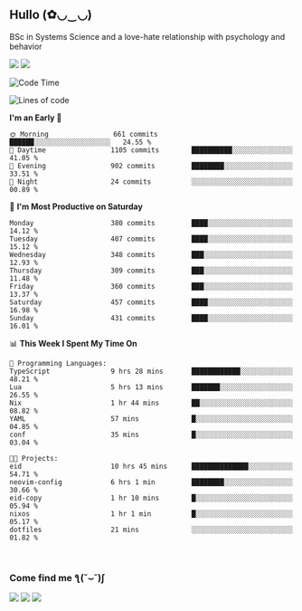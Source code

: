 <h2>Hullo (✿◡‿◡)</h2>

BSc in Systems Science and a love-hate relationship with psychology and behavior

<img src="https://github-readme-activity-graph.vercel.app/graph?username=hedonicadapter&theme=high-contrast"/>
<img src="https://github-readme-stats-git-masterrstaa-rickstaa.vercel.app/api?username=hedonicadapter&theme=highcontrast"/>

<!--START_SECTION:waka-->
![Code Time](http://img.shields.io/badge/Code%20Time-1%2C840%20hrs%2047%20mins-blue)

![Lines of code](https://img.shields.io/badge/From%20Hello%20World%20I%27ve%20Written-6.5%20million%20lines%20of%20code-blue)

**I'm an Early 🐤** 

```text
🌞 Morning                661 commits         ██████░░░░░░░░░░░░░░░░░░░   24.55 % 
🌆 Daytime                1105 commits        ██████████░░░░░░░░░░░░░░░   41.05 % 
🌃 Evening                902 commits         ████████░░░░░░░░░░░░░░░░░   33.51 % 
🌙 Night                  24 commits          ░░░░░░░░░░░░░░░░░░░░░░░░░   00.89 % 
```
📅 **I'm Most Productive on Saturday** 

```text
Monday                   380 commits         ████░░░░░░░░░░░░░░░░░░░░░   14.12 % 
Tuesday                  407 commits         ████░░░░░░░░░░░░░░░░░░░░░   15.12 % 
Wednesday                348 commits         ███░░░░░░░░░░░░░░░░░░░░░░   12.93 % 
Thursday                 309 commits         ███░░░░░░░░░░░░░░░░░░░░░░   11.48 % 
Friday                   360 commits         ███░░░░░░░░░░░░░░░░░░░░░░   13.37 % 
Saturday                 457 commits         ████░░░░░░░░░░░░░░░░░░░░░   16.98 % 
Sunday                   431 commits         ████░░░░░░░░░░░░░░░░░░░░░   16.01 % 
```


📊 **This Week I Spent My Time On** 

```text
💬 Programming Languages: 
TypeScript               9 hrs 28 mins       ████████████░░░░░░░░░░░░░   48.21 % 
Lua                      5 hrs 13 mins       ███████░░░░░░░░░░░░░░░░░░   26.55 % 
Nix                      1 hr 44 mins        ██░░░░░░░░░░░░░░░░░░░░░░░   08.82 % 
YAML                     57 mins             █░░░░░░░░░░░░░░░░░░░░░░░░   04.85 % 
conf                     35 mins             █░░░░░░░░░░░░░░░░░░░░░░░░   03.04 % 

🐱‍💻 Projects: 
eid                      10 hrs 45 mins      ██████████████░░░░░░░░░░░   54.71 % 
neovim-config            6 hrs 1 min         ████████░░░░░░░░░░░░░░░░░   30.66 % 
eid-copy                 1 hr 10 mins        █░░░░░░░░░░░░░░░░░░░░░░░░   05.94 % 
nixos                    1 hr 1 min          █░░░░░░░░░░░░░░░░░░░░░░░░   05.17 % 
dotfiles                 21 mins             ░░░░░░░░░░░░░░░░░░░░░░░░░   01.82 % 
```


<!--END_SECTION:waka-->

<br/>
<h3>Come find me ƪ(˘⌣˘)ʃ </h3>

<a href="https://hedonicadapter.com/"><img src="https://img.shields.io/badge/-Portfolio-3423A6?style=flat-square&logo=Google-Chrome&logoColor=white"/></a>
<a href="www.linkedin.com/in/sam-herman"><img src="https://img.shields.io/badge/-Sam%20Herman-0077B5?style=flat-square&logo=Linkedin&logoColor=white"/></a>
<a href="mailto:mailservice.samherman@gmail.com"><img src="https://img.shields.io/badge/-mailservice.samherman@gmail.com-D14836?style=flat-square&logo=Gmail&logoColor=white"/></a>

<!--
**cdthomp1/cdthomp1** is a ✨ _special_ ✨ repository because its `README.md` (this file) appears on your GitHub profile.


----
Credit: [cdthomp1](https://github.com/cdthomp1)

Last Edited on: 19/11/2020
